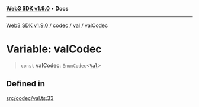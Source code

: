 [**Web3 SDK v1.9.0**](../../../../../README.md) • **Docs**

***

[Web3 SDK v1.9.0](../../../../../globals.md) / [codec](../../../README.md) / [val](../README.md) / valCodec

# Variable: valCodec

> `const` **valCodec**: `EnumCodec`\<[`Val`](../type-aliases/Val.md)\>

## Defined in

[src/codec/val.ts:33](https://github.com/Mystic-Nayy/alephium-web3/blob/ee41f5e0e7d7fb0b155fe62f05b2ac03772895ca/packages/web3/src/codec/val.ts#L33)
